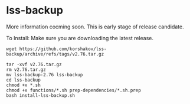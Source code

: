 # lss-backup

More information cocming soon. This is early stage of release candidate.

To Install:
Make sure you are downloading the latest release.
```
wget https://github.com/korshakov/lss-backup/archive/refs/tags/v2.76.tar.gz
```
```
tar -xvf v2.76.tar.gz
rm v2.76.tar.gz
mv lss-backup-2.76 lss-backup
cd lss-backup
chmod +x *.sh
chmod +x functions/*.sh prep-dependencies/*.sh.prep
bash install-lss-backup.sh
```
